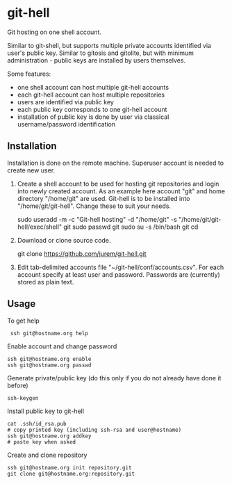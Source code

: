 # git-hell
Git hosting on one shell account.

Similar to git-shell, but supports multiple private accounts identified via user's public key. Similar to gitosis and gitolite, but with minimum administration - public keys are installed by users themselves.

Some features:
* one shell account can host multiple git-hell accounts
* each git-hell account can host multiple repositories
* users are identified via public key
* each public key corresponds to one git-hell account
* installation of public key is done by user via classical username/password identification

Installation
------------

Installation is done on the remote machine. Superuser account is needed to create new user.

1) Create a shell account to be used for hosting git repositories and login into newly created account. As an example here account "git" and home directory "/home/git" are used. Git-hell is to be installed into "/home/git/git-hell". Change these to suit your needs. 

    sudo useradd -m -c "Git-hell hosting" -d "/home/git" -s "/home/git/git-hell/exec/shell" git
    sudo passwd git
    sudo su -s /bin/bash git
    cd

2) Download or clone source code.

    git clone https://github.com/jurem/git-hell.git

3) Edit tab-delimited accounts file "~/git-hell/conf/accounts.csv". For each account specify at least user and password. Passwords are (currently) stored as plain text.

Usage
-----

To get help

     ssh git@hostname.org help

Enable account and change password

    ssh git@hostname.org enable
    ssh git@hostname.org passwd

Generate private/public key (do this only if you do not already have done it before)

    ssh-keygen

Install public key to git-hell

    cat .ssh/id_rsa.pub
    # copy printed key (including ssh-rsa and user@hostname)
    ssh git@hostname.org addkey
    # paste key when asked

Create and clone repository

    ssh git@hostname.org init repository.git
    git clone git@hostname.org:repository.git
